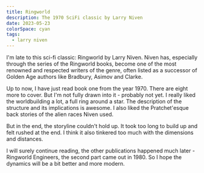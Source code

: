 ```yaml
---
title: Ringworld
description: The 1970 SciFi classic by Larry Niven
date: 2023-05-23
colorSpace: cyan
tags:
  - larry niven
---
```


I'm late to this sci-fi classic: Ringworld by Larry Niven. Niven has, especially
through the series of the Ringworld books, become one of the most renowned and
respected writers of the genre, often listed as a successor of Golden Age
authors like Bradbury, Asimov and Clarke.

Up to now, I have just read book one from the year 1970. There are eight more to
cover. But I'm not fully drawn into it - probably not yet. I really liked the
worldbuilding a lot, a full ring around a star. The description of the structure
and its implications is awesome. I also liked the Pratchet'esque back stories of
the alien races Niven used.

But in the end, the storyline couldn't hold up. It took too long to build up and
felt rushed at the end. I think it also tinkered too much with the dimensions
and distances.

I will surely continue reading, the other publications happened much later -
Ringworld Engineers, the second part came out in 1980. So I hope the dynamics
will be a bit better and more modern.
